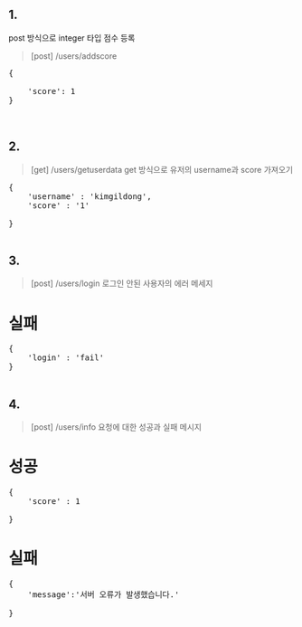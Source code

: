## 1.
post 방식으로 integer 타입 점수 등록
>[post] /users/addscore
<pre>
{
     
    'score': 1
}


</pre>

## 2.
> [get] /users/getuserdata
get 방식으로 유저의 username과 score 가져오기
<pre>
{
    'username' : 'kimgildong',
    'score' : '1'

}

</pre>

## 3.
> [post] /users/login
로그인 안된 사용자의 에러 메세지
# 실패
<pre>
{
    'login' : 'fail'
}

</pre>

## 4.
>[post] /users/info
요청에 대한 성공과 실패 메시지
# 성공
<pre>
{
    'score' : 1

}
</pre>

# 실패
<pre>
{
    'message':'서버 오류가 발생했습니다.'

}
</pre>
